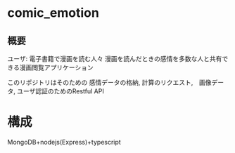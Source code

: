 # comic_emotion
## 概要
ユーザ: 電子書籍で漫画を読む人々
漫画を読んだときの感情を多数な人と共有できる漫画閲覧アプリケーション

このリポジトリはそのための
感情データの格納, 計算のリクエスト,　画像データ, ユーザ認証のためのRestful API

# 構成
MongoDB+nodejs(Express)+typescript
